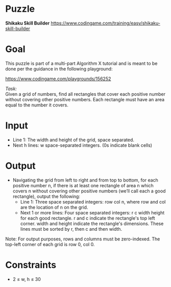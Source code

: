 # Puzzle
**Shikaku Skill Builder** https://www.codingame.com/training/easy/shikaku-skill-builder

# Goal
This puzzle is part of a multi-part Algorithm X tutorial and is meant to be done per the guidance in the following playground:

https://www.codingame.com/playgrounds/156252

*Task:*  
Given a grid of numbers, find all rectangles that cover each positive number without covering other positive numbers. Each rectangle must have an area equal to the number it covers.

# Input
* Line 1: The width and height of the grid, space separated.
* Next h lines: w space-separated integers. (0s indicate blank cells)

# Output
* Navigating the grid from left to right and from top to bottom, for each positive number n, if there is at least one rectangle of area n which covers n without covering other positive numbers (we’ll call each a good rectangle), output the following:
  * Line 1: Three space separated integers: row col n, where row and col are the location of n on the grid.
  * Next 1 or more lines: Four space separated integers: r c width height for each good rectangle. r and c indicate the rectangle's top left corner. width and height indicate the rectangle's dimensions. These lines must be sorted by r, then c and then width.

Note: For output purposes, rows and columns must be zero-indexed. The top-left corner of each grid is row 0, col 0.

# Constraints
* 2 ≤ w, h ≤ 30
